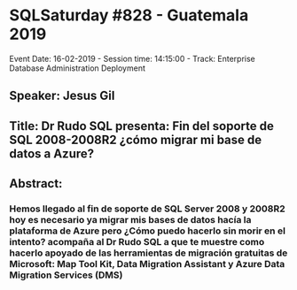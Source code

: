 # SQLSaturday #828 - Guatemala 2019
Event Date: 16-02-2019 - Session time: 14:15:00 - Track: Enterprise Database Administration  Deployment
## Speaker: Jesus Gil
## Title: Dr Rudo SQL presenta: Fin del soporte de SQL 2008-2008R2 ¿cómo migrar mi base de datos a Azure?
## Abstract:
### Hemos llegado al fin de soporte de SQL Server 2008 y 2008R2 hoy es necesario ya migrar mis bases de datos hacía la plataforma de Azure pero ¿Cómo puedo hacerlo sin morir en el intento? acompaña al Dr Rudo SQL a que te muestre como hacerlo apoyado de las herramientas de migración gratuitas de Microsoft: Map Tool Kit, Data Migration Assistant y Azure Data Migration Services (DMS)
